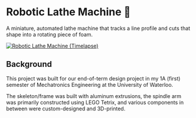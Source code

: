 # Robotic Lathe Machine 🤖

A miniature, automated lathe machine that tracks a line profile and cuts that shape into a rotating piece of foam.

[![Robotic Lathe Machine (Timelapse)](https://github.com/abhayratti/Robotic-Lathe/assets/92469179/9b38b7c0-45f8-4371-bbdb-c1889815fd72)](https://www.youtube.com/watch?v=-l6_IEXj7dw)

## Background

This project was built for our end-of-term design project in my 1A (first) semester of Mechatronics Engineering at the University of Waterloo. 

The skeleton/frame was built with aluminum extrusions, the spindle arm was primarily constructed using LEGO Tetrix, and various components in between were custom-designed and 3D-printed.

